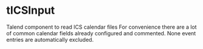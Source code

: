 # tICSInput
Talend component to read ICS calendar files
For convenience there are a lot of common calendar fields already configured and commented.
None event entries are automatically excluded.
